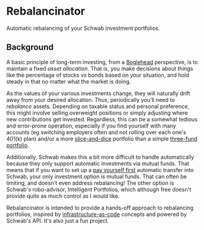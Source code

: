 # Rebalancinator

Automatic rebalancing of your Schwab investment portfolios.

Background
----------

A basic principle of long-term investing, from a [Boglehead] perspective, is to
maintain a fixed _asset allocation_.  That is, you make decisions about things
like the percentage of stocks vs bonds based on your situation, and hold steady
in that no matter what the market is doing.

As the values of your various investments change, they will naturally drift
away from your desired allocation.  Thus, periodically you'll need to
_rebalance_ assets.  Depending on taxable status and personal preference, this
might involve selling overweight positions or simply adjusting where new
contributions get invested.  Regardless, this can be a somewhat tedious and
error-prone operation, especially if you find yourself with many accounts (eg
switching employers often and not rolling over each one's 401(k) plan) and/or a
more [slice-and-dice] portfolio than a simple [three-fund portfolio].

Additionally, Schwab makes this a bit more difficult to handle automatically
because they only support automatic investments via mutual funds.  That means
that if you want to set up a [pay yourself first] automatic transfer into
Schwab, your only investment option is mutual funds.  That can often be
limiting, and doesn't even address rebalancing!  The other option is Schwab's
robo-advisor, Intelligent Portfolios, which although free doesn't provide quite
as much control as I would like.

Rebalancinator is intended to provide a hands-off approach to rebalancing
portfolios, inspired by [infrastructure-as-code] concepts and powered by
Schwab's API.  It's also just a fun project.

[Boglehead]: https://www.bogleheads.org/wiki/Getting_started
[slice-and-dice]: https://www.bogleheads.org/wiki/Slice_and_dice
[three-fund portfolio]: https://www.bogleheads.org/wiki/Three-fund_portfolio
[pay yourself first]: https://www.investopedia.com/terms/p/payyourselffirst.asp
[infrastructure-as-code]: https://www.hashicorp.com/resources/what-is-infrastructure-as-code
